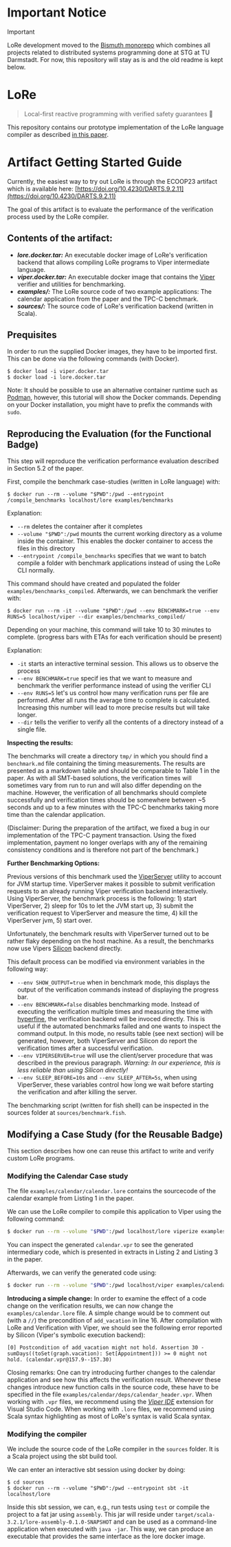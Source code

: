 # Important Notice

> [!IMPORTANT]
> LoRe development moved to the [Bismuth monorepo](https://github.com/stg-tud/Bismuth/tree/main/Modules/Lore) which combines all projects related to distributed systems programming done at STG at TU Darmstadt.
> For now, this repository will stay as is and the old readme is kept below.

# LoRe
> Local-first reactive programming with verified safety guarantees 🌈

This repository contains our prototype implementation of the LoRe language compiler as described [in this paper](https://doi.org/10.1145/3633769).


# Artifact Getting Started Guide

Currently, the easiest way to try out LoRe is through the ECOOP23 artifact which is available here: [https://doi.org/10.4230/DARTS.9.2.11](https://doi.org/10.4230/DARTS.9.2.11)

The goal of this artifact is to evaluate the performance of the verification process used by the LoRe compiler.

## Contents of the artifact:

- ***lore.docker.tar:*** An executable docker image of LoRe's verification backend that allows compiling LoRe programs to Viper intermediate language.
- ***viper.docker.tar:*** An executable docker image that contains the [Viper](https://www.pm.inf.ethz.ch/research/viper.html) verifier and utilities for benchmarking.
- ***examples/:*** The LoRe source code of two example applications: The calendar application from the paper and the TPC-C benchmark.
- ***sources/:*** The source code of LoRe's verification backend (written in Scala).

## Prequisites
In order to run the supplied Docker images, they have to be imported first. This can be done via the following commands (with Docker).

```shell
$ docker load -i viper.docker.tar
$ docker load -i lore.docker.tar
```

Note: It should be possible to use an alternative container runtime such as [Podman](https://podman.io), however, this tutorial will show the Docker commands. Depending on your Docker installation, you might have to prefix the commands with `sudo`.

## Reproducing the Evaluation (for the Functional Badge)

This step will reproduce the verification performance evaluation described in Section 5.2 of the paper.

First, compile the benchmark case-studies (written in LoRe language) with:

```shell
$ docker run --rm --volume "$PWD":/pwd --entrypoint /compile_benchmarks localhost/lore examples/benchmarks
```

Explanation:
- `--rm` deletes the container after it completes
- `--volume "$PWD":/pwd` mounts the current working directory as a volume inside the container. This enables the docker container to access the files in this directory
- `--entrypoint /compile_benchmarks` specifies that we want to batch compile a folder with benchmark applications instead of using the LoRe CLI normally.

This command should have created and populated the folder `examples/benchmarks_compiled`.
Afterwards, we can benchmark the verifier with:

```shell
$ docker run --rm -it --volume "$PWD":/pwd --env BENCHMARK=true --env RUNS=5 localhost/viper --dir examples/benchmarks_compiled/
```

Depending on your machine, this command will take 10 to 30 minutes to complete. (progress bars with ETAs for each verification should be present)

Explanation:
- `-it` starts an interactive terminal session. This allows us to observe the process
- `--env BENCHMARK=true` specif
ies that we want to measure and benchmark the verifier performance instead of using the verifier CLI
- `--env RUNS=5` let's us control how many verification runs per file are performed. After all runs the average time to complete is calculated. Increasing this number will lead to more precise results but will take longer.
- `--dir` tells the verifier to verify all the contents of a directory instead of a single file.


**Inspecting the results:**

The benchmarks will create a directory `tmp/` in which you should find a `benchmark.md` file containing the timing measurements. The results are presented as a markdown table and should be comparable to Table 1 in the paper.
As with all SMT-based solutions, the verification times will sometimes vary from run to run and will also differ depending on the machine. However, the verification of all benchmarks should complete successfully and verification times should be somewhere between ~5 seconds and up to a few minutes with the TPC-C benchmarks taking more time than the calendar application.

(Disclaimer: During the preparation of the artifact, we fixed a bug in our implementation of the TPC-C payment transaction. Using the fixed implementation, payment no longer overlaps with any of the remaining consistency conditions and is therefore not part of the benchmark.)


**Further Benchmarking Options:**

Previous versions of this benchmark used the [ViperServer](https://github.com/viperproject/viperserver) utility to account for JVM startup time. ViperServer makes it possible to submit verification requests to an already running Viper verification backend interactively. Using ViperServer, the benchmark process is the following: 1) start ViperServer, 2) sleep for 10s to let the JVM start up, 3) submit the verification request to ViperServer and measure the time, 4) kill the ViperServer jvm, 5) start over.

Unfortunately, the benchmark results with ViperServer turned out to be rather flaky depending on the host machine. As a result, the benchmarks now use Vipers [Silicon](https://github.com/viperproject/silicon) backend directly.

This default process can be modified via environment variables in the following way:

- `--env SHOW_OUTPUT=true` when in benchmark mode, this displays the output of the verification commands instead of displaying the progress bar.
- `--env BENCHMARK=false` disables benchmarking mode. Instead of executing the verification multiple times and measuring the time with [hyperfine](https://github.com/sharkdp/hyperfine), the verification backend will be invoced directly. This is useful if the automated benchmarks failed and one wants to inspect the command output. In this mode, no results table (see next section) will be generated, however, both ViperServer and Silicon do report the verification times after a successful verification.
- `--env VIPERSERVER=true` will use the client/server procedure that was described in the previous paragraph. *Warning: In our experience, this is less reliable than using Silicon directly!*
- `--env SLEEP_BEFORE=10s` and `--env SLEEP_AFTER=5s`, when using ViperServer, these variables control how long we wait before starting the verification and after killing the server.

The benchmarking script (written for fish shell) can be inspected in the sources folder at `sources/benchmark.fish`.

## Modifying a Case Study (for the Reusable Badge)

This section describes how one can reuse this artifact to write and verify custom LoRe programs.

### Modifying the Calendar Case study

The file `examples/calendar/calendar.lore` contains the sourcecode of the calendar example from Listing 1 in the paper.

We can use the LoRe compiler to compile this application to Viper using the following command:

```sh
$ docker run --rm --volume "$PWD":/pwd localhost/lore viperize examples/calendar/calendar.lore -o examples/calendar/calendar.vpr
```

You can inspect the generated `calendar.vpr` to see the generated intermediary code, which is presented in extracts in Listing 2 and Listing 3 in the paper.

Afterwards, we can verify the generated code using:

```sh
$ docker run --rm --volume "$PWD":/pwd localhost/viper examples/calendar/calendar.vpr
```

**Introducing a simple change:**
In order to examine the effect of a code change on the verification results, we can now change the `examples/calendar.lore` file.
A simple change would be to comment out (with a `//`) the precondition of `add_vacation` in line 16.
After compilation with LoRe and Verification with Viper, we should see the following error reported by Silicon (Viper's symbolic execution backend):

```
[0] Postcondition of add_vacation might not hold. Assertion 30 - sumDays((toSet(graph.vacation): Set[Appointment])) >= 0 might not hold. (calendar.vpr@157.9--157.30)
```

Closing remarks:
One can try introducing further changes to the calendar application and see how this affects the verification result.
Whenever these changes introduce new function calls in the source code, these have to be specified in the file `examples/calendar/deps/calendar_header.vpr`.
When working with `.vpr` files, we recommend using the *[Viper IDE](https://www.pm.inf.ethz.ch/research/viper/downloads.html)* extension for Visual Studio Code.
When working with `.lore` files, we recommend using Scala syntax highlighting as most of LoRe's syntax is valid Scala syntax.

### Modifying the compiler

We include the source code of the LoRe compiler in the `sources` folder. It is a Scala project using the sbt build tool.

We can enter an interactive sbt session using docker by doing:
```shell
$ cd sources
$ docker run --rm --volume "$PWD":/pwd --entrypoint sbt -it localhost/lore
```

Inside this sbt session, we can, e.g., run tests using `test` or compile the project to a fat jar using `assembly`.
This jar will reside under `target/scala-3.2.1/lore-assembly-0.1.0-SNAPSHOT` and can be used as a command-line application when executed with `java -jar`.
This way, we can produce an executable that provides the same interface as the lore docker image.

